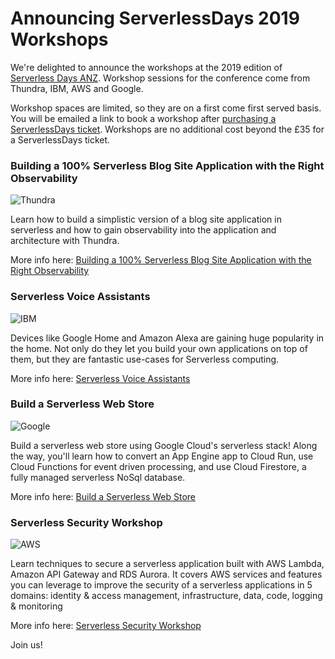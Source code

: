 # Announcing ServerlessDays 2019 Workshops

We're delighted to announce the workshops at the 2019 edition of [Serverless Days ANZ](https://anz.serverlessdays.io/). Workshop sessions for the conference come from Thundra, IBM, AWS and 
Google.

Workshop spaces are limited, so they are on a first come first served basis. You will be emailed a link to book a workshop after [purchasing a ServerlessDays ticket](https://anz.serverlessdays.io/tickets/). Workshops are no additional cost beyond the £35 for a ServerlessDays ticket.

### Building a 100% Serverless Blog Site Application with the Right Observability

![Thundra](https://res.cloudinary.com/serverlessdays/image/upload/c_scale,h_35/v1560205139/Thundra_white.png "Thundra")

Learn how to build a simplistic version of a blog site application in serverless and how to gain observability into the application and architecture with Thundra.

More info here: 
[Building a 100% Serverless Blog Site Application with the Right Observability](https://anz.serverlessdays.io/workshops/thundra/)

### Serverless Voice Assistants
![IBM](https://res.cloudinary.com/serverlessdays/image/upload/c_scale,h_50/v1528241130/IBM_logo_white.png "IBM")

Devices like Google Home and Amazon Alexa are gaining huge popularity in the home. Not only do they let you build your own applications on top of them, but they are fantastic use-cases for Serverless computing.

More info here: 
[Serverless Voice Assistants](https://anz.serverlessdays.io/workshops/ibm/)

### Build a Serverless Web Store
![Google](https://res.cloudinary.com/serverlessdays/image/upload/c_scale,h_40/v1529401537/google-cloud-logo-white.png "Google")

Build a serverless web store using Google Cloud's serverless stack! Along the way, you'll learn how to convert an App Engine app to Cloud Run, use Cloud Functions for event driven processing, and use Cloud Firestore, a fully managed serverless NoSql database.

More info here: 
[Build a Serverless Web Store](https://anz.serverlessdays.io/workshops/google/)

### Serverless Security Workshop
![AWS](https://res.cloudinary.com/serverlessdays/image/upload/c_scale,h_60/v1528241128/Amazon_Web_Services_Logo_white.png "AWS")

Learn techniques to secure a serverless application built with AWS Lambda, Amazon API Gateway and RDS Aurora. It covers AWS services and features you can leverage to improve the security of a serverless applications in 5 domains: identity & access management, infrastructure, data, code, logging & monitoring

More info here: 
[Serverless Security Workshop](https://anz.serverlessdays.io/workshops/aws/)

Join us!
